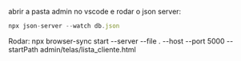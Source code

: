 abrir a pasta admin no vscode e 
rodar o json server: 
```js
npx json-server --watch db.json
```

Rodar: npx browser-sync start --server --file . --host --port 5000 --startPath admin/telas/lista_cliente.html
